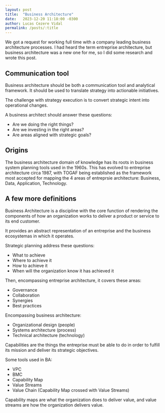 ```yaml
---
layout: post
title:  "Business Architecture"
date:   2023-12-20 11:18:00 -0300
author: Lucas Cezere Vidal
permalink: /posts/:title
---
```

We got a request for working full time with a company leading business architecture processes. I had heard the term entreprise architecture, but business architecture was a new one for me, so I did some research and wrote this post.

## Communication tool

Business architecture should be both a communication tool and analytical framework. It should be used to translate strategy into actionable initiatives.

The challenge with strategy execution is to convert strategic intent into operational changes.

A business architect should answer these questions:
- Are we doing the right things?
- Are we investing in the right areas?
- Are areas aligned with strategic goals?

## Origins

The business architecture domain of knowledge has its roots in business system planning tools used in the 1960s. This has evolved to entreprise architecture circa 1987, with TOGAF being established as the framework most accepted for mapping the 4 areas of entreprsie architecture: Business, Data, Application, Technology.

## A few more definitions

Business Architecture is a discipline with the core function of rendering the components of how an organization works to deliver a product or service to its end customer.

It provides an abstract representation of an entreprise and the business ecosystemas in which it operates.

Strategic planning address these questions:
- What to achieve
- Where to achieve it
- How to achieve it
- When will the organization know it has achieved it

Then, encompassing entreprise architecture, it covers these areas:
- Governance
- Collaboration
- Synergies
- Best practices

Encompassing business architecture:
- Organizational design (people)
- Systems architecture (process)
- Technical architecture (technology)

Capabilities are the things the entreprise must be able to do in order to fulfill its mission and deliver its strategic objectives.

Some tools used in BA:
- VPC
- BMC
- Capability Map
- Value Streams
- Value Chain (Capability Map crossed with Value Streams)

Capability maps are what the organization does to deliver value, and value streams are how the organization delivers value.
